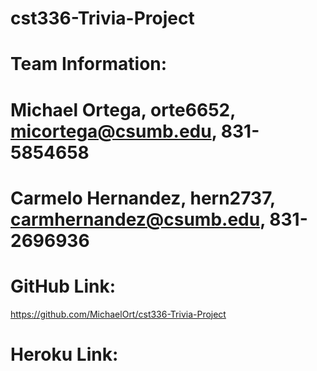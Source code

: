 # cst336-Trivia-Project

# Team Information:
# Michael Ortega, orte6652, micortega@csumb.edu, 831-5854658
# Carmelo Hernandez, hern2737, carmhernandez@csumb.edu, 831-2696936 

# GitHub Link:
https://github.com/MichaelOrt/cst336-Trivia-Project

# Heroku Link:
